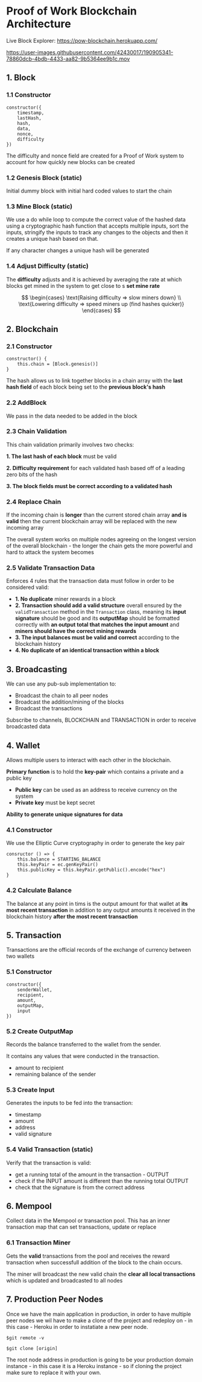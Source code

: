 # Proof of Work Blockchain Architecture

Live Block Explorer: https://pow-blockchain.herokuapp.com/

https://user-images.githubusercontent.com/42430017/190905341-78860dcb-4bdb-4433-aa82-9b5364ee9b1c.mov

## 1. Block

### 1.1 Constructor
```
constructor({
	timestamp,
	lastHash,
	hash,
	data,
	nonce,
	difficulty
})
```

The difficulty and nonce field are created for a Proof of Work system to account for how quickly new blocks can be created

### 1.2 Genesis Block (static)
Initial dummy block with initial hard coded values to start the chain

### 1.3 Mine Block (static)

We use a do while loop to compute the correct value of the hashed data using a cryptographic hash function that accepts multiple inputs, sort the inputs, stringify the inputs to track any changes to the objects and then it creates a unique hash based on that.

If any character changes a unique hash will be generated

### 1.4 Adjust Difficulty (static)

The **difficulty** adjusts and it is achieved by averaging the rate at which blocks get mined in the system to get close to s **set mine rate**

$$
\begin{cases}
\text{Raising difficulty => slow miners down} \\
\text{Lowering difficulty => speed miners up (find hashes quicker)}
\end{cases}
$$

## 2. Blockchain

### 2.1 Constructor

```
constructor() {
	this.chain = [Block.genesis()]
}
```

The hash allows us to link together blocks in a chain array with the **last hash field** of each block being set to the **previous block's hash** 

### 2.2 AddBlock

We pass in the data needed to be added in the block

### 2.3 Chain Validation

This chain validation primarily involves two checks:

**1. The last hash of each block** must be valid

**2.  Difficulty requirement** for each validated hash based off of a leading zero bits of the hash

**3. The block fields must be correct according to a validated hash**

### 2.4 Replace Chain

If the incoming chain is **longer** than the current stored chain array **and is valid** then the current blockchain array will be replaced with the new incoming array 

The overall system works on multiple nodes agreeing on the longest version of the overall blockchain - the longer the chain gets the more powerful and hard to attack the system becomes

### 2.5 Validate Transaction Data

Enforces 4 rules that the transaction data must follow in order to be considered valid:

- **1. No duplicate** miner rewards in a block
- **2. Transaction should add a valid structure** overall ensured by the `validTransaction` method in the `Transaction` class, meaning its **input signature** should be good and its **outputMap** should be formatted correctly with **an output total that matches the input amount** and **miners should have the correct mining rewards**
- **3. The input balances must be valid and correct** according to the blockchain history 
- **4. No duplicate of an identical transaction within a block**

## 3. Broadcasting
We can use any pub-sub implementation to:

- Broadcast the chain to all peer nodes
- Broadcast the addition/mining of the blocks
- Broadcast the transactions 

Subscribe to channels, BLOCKCHAIN and TRANSACTION in order to receive broadcasted data

## 4. Wallet
Allows multiple users to interact with each other in the blockchain.

**Primary function** is to hold the **key-pair** which contains a private and a public key

- **Public key** can be used as an address to receive currency on the system
- **Private key** must be kept secret

**Ability to generate unique signatures for data**

### 4.1 Constructor

We use the Elliptic Curve cryptography in order to generate the key pair
```
consructor () => {
	this.balance = STARTING_BALANCE
	this.keyPair = ec.genKeyPair()
	this.publicKey = this.keyPair.getPublic().encode("hex")
}
```

### 4.2 Calculate Balance

The balance at any point in tims is the output amount for that wallet at **its most recent transaction** in addition to any output amounts it received in the blockchain history **after the most recent transaction**

## 5. Transaction

Transactions are the official records of the exchange of currency between two wallets

### 5.1 Constructor
```
constructor({
	senderWallet,
	recipient,
	amount,
	outputMap,
	input
})
```

### 5.2 Create OutputMap

Records the balance transferred to the wallet from the sender.

It contains any values that were conducted in the transaction.

- amount to recipient
- remaining balance of the sender

### 5.3 Create Input

Generates the inputs to be fed into the transaction:

- timestamp
- amount
- address
- valid signature

### 5.4 Valid Transaction (static)

Verify that the transaction is valid:

- get a running total of the amount in the transaction - OUTPUT
- check if the INPUT amount is different than the running total OUTPUT
- check that the signature is from the correct address

## 6. Mempool

Collect data in the Mempool or transaction pool. This has an inner transaction map that can set transactions, update or replace

### 6.1 Transaction Miner
Gets the **valid** transactions from the pool and receives the reward transaction when successfull addition of the block to the chain occurs. 

The miner will broadcast the new valid chain the **clear all local transactions** which is updated and broadcasted to all nodes

## 7. Production Peer Nodes
Once we have the main application in production, in order to have multiple peer nodes we wil have to make a clone of the project and redeploy on - in this case - Heroku in order to instatiate a new peer node.

`$git remote -v`

`$git clone [origin]`

The root node address in production is going to be your production domain instance - in this case it is a Heroku instance - so if cloning the project make sure to replace it with your own.
